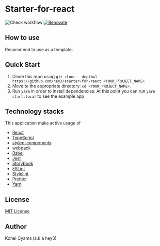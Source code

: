 # Starter-for-react

![Check workflow](https://github.com//hey3/starter-for-react/actions/workflows/check.yml/badge.svg)
[![Renovate](https://img.shields.io/badge/renovate-enabled-brightgreen.svg)](https://renovatebot.com)

## How to use

Recommend to use as a template.

## Quick Start

1. Clone this repo using `git clone --depth=1 https://github.com/hey3/starter-for-react <YOUR_PROJECT_NAME>`
2. Move to the appropriate directory: `cd <YOUR_PROJECT_NAME>`.
3. Run `yarn` in order to install dependencies. At this point you can run `yarn start:local` to see the example app

## Technology stacks

This application make active usage of

- [React](https://reactjs.org/)
- [TypeScript](https://www.typescriptlang.org/)
- [styled-components](https://styled-components.com/)
- [webpack](https://webpack.js.org/)
- [Babel](https://babeljs.io/)
- [Jest](https://jestjs.io/)
- [Storybook](https://storybook.js.org/)
- [ESLint](https://eslint.org/)
- [Stylelint](https://stylelint.io/)
- [Prettier](https://prettier.io/)
- [Yarn](https://yarnpkg.com)

## License

[MIT License](https://github.com/hey3/starter-for-react/blob/master/LICENSE)

## Author

Kohei Oyama (a.k.a hey3)
